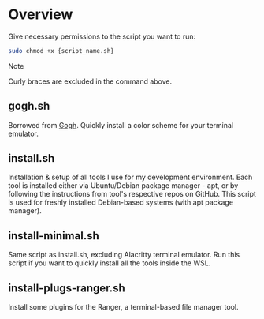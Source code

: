 # Overview

Give necessary permissions to the script you want to run:

```bash
sudo chmod +x {script_name.sh}
```

> [!NOTE]
> Curly braces are excluded in the command above.

## gogh.sh
Borrowed from [Gogh](https://github.com/Gogh-Co/Gogh). Quickly install a color scheme for your terminal emulator.

## install.sh
Installation & setup of all tools I use for my development environment. Each tool is installed either via Ubuntu/Debian package manager - apt, or by following the instructions from tool's respective repos on GitHub. This script is used for freshly installed Debian-based systems (with apt package manager).

## install-minimal.sh
Same script as install.sh, excluding Alacritty terminal emulator. Run this script if you want to quickly install all the tools inside the WSL.

## install-plugs-ranger.sh
Install some plugins for the Ranger, a terminal-based file manager tool.
